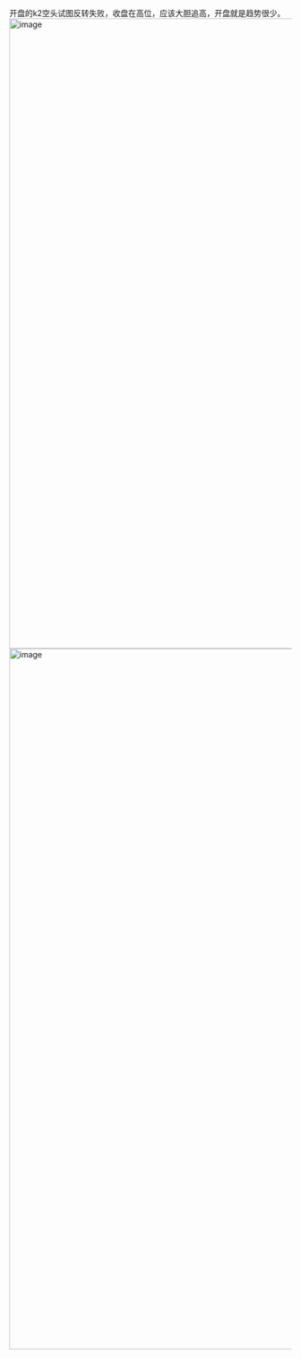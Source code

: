 开盘的k2空头试图反转失败，收盘在高位，应该大胆追高，开盘就是趋势很少。  
<img width="2402" height="1124" alt="image" src="https://github.com/user-attachments/assets/90bf9c12-c7d9-4650-abc1-f4e661d02f1f" />
<img width="2236" height="1250" alt="image" src="https://github.com/user-attachments/assets/49986593-bae5-4f95-b260-7c64f7fd4037" />
